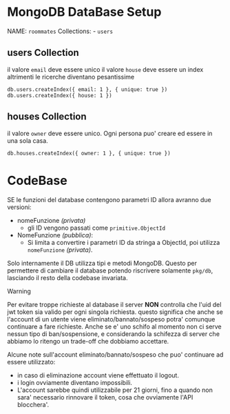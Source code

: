 # MongoDB DataBase Setup

NAME: `roommates`
Collections:
    - `users`


## users Collection
il valore `email` deve essere unico
il valore `house` deve essere un index altrimenti le ricerche diventano pesantissime
```
db.users.createIndex({ email: 1 }, { unique: true })
db.users.createIndex({ house: 1 })
```

## houses Collection 
il valore `owner` deve essere unico. Ogni persona puo' creare ed essere in una sola casa.
```
db.houses.createIndex({ owner: 1 }, { unique: true })
```

# CodeBase
SE le funzioni del database contengono parametri ID allora avranno due versioni:
- nomeFunzione _(privata)_
    - gli ID vengono passati come `primitive.ObjectId`
- NomeFunzione _(pubblica)_:
    - Si limita a convertire i parametri ID da stringa a ObjectId, poi utilizza `nomeFunzione` _(privata)_.

Solo internamente il DB utilizza tipi e metodi MongoDB.
Questo per permettere di cambiare il database potendo riscrivere solamente `pkg/db`,
lasciando il resto della codebase invariata.

> [!WARNING]
> Per evitare troppe richieste al database il server **NON** controlla
> che l'uid del jwt token sia valido per ogni singola richiesta.
> questo significa che anche se l'account di un utente viene eliminato/bannato/sospeso potra' comunque continuare a fare richieste.
> Anche se e' uno schifo al momento non ci serve nessun tipo di ban/sospensione,
> e considerando la schifezza di server che abbiamo lo ritengo un trade-off che dobbiamo accettare.
>
> Alcune note sull'account eliminato/bannato/sospeso che puo' continuare ad essere utilizzato: 
>   - in caso di eliminazione account viene effettuato il logout.
>   - i login ovviamente diventano impossibili.
>   - L'account sarebbe quindi utilizzabile per 21 giorni, fino a quando non sara' necessario rinnovare il token, cosa che ovviamente l'API blocchera'.


